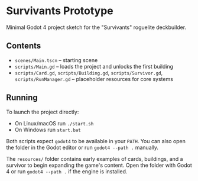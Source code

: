 # Survivants Prototype

Minimal Godot 4 project sketch for the "Survivants" roguelite deckbuilder.

## Contents
- `scenes/Main.tscn` – starting scene
- `scripts/Main.gd` – loads the project and unlocks the first building
- `scripts/Card.gd`, `scripts/Building.gd`, `scripts/Survivor.gd`, `scripts/RunManager.gd` – placeholder resources for core systems

## Running
To launch the project directly:

- On Linux/macOS run `./start.sh`
- On Windows run `start.bat`

Both scripts expect `godot4` to be available in your `PATH`. You can also open the folder in the Godot editor or run `godot4 --path .` manually.

The `resources/` folder contains early examples of cards, buildings, and a survivor to begin expanding the game's content.
Open the folder with Godot 4 or run `godot4 --path .` if the engine is installed.
